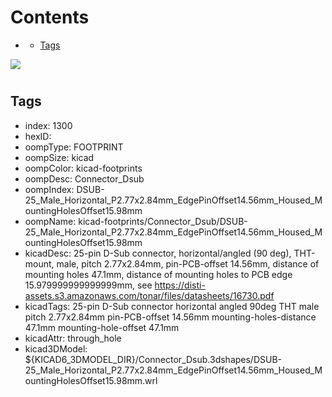 



Contents
========

* [](#)
	* [Tags](#tags)
  
![][im]
# 

## Tags

- index: 1300
- hexID: 
- oompType: FOOTPRINT
- oompSize: kicad
- oompColor: kicad-footprints
- oompDesc: Connector_Dsub
- oompIndex: DSUB-25_Male_Horizontal_P2.77x2.84mm_EdgePinOffset14.56mm_Housed_MountingHolesOffset15.98mm
- oompName: kicad-footprints/Connector_Dsub/DSUB-25_Male_Horizontal_P2.77x2.84mm_EdgePinOffset14.56mm_Housed_MountingHolesOffset15.98mm
- kicadDesc: 25-pin D-Sub connector, horizontal/angled (90 deg), THT-mount, male, pitch 2.77x2.84mm, pin-PCB-offset 14.56mm, distance of mounting holes 47.1mm, distance of mounting holes to PCB edge 15.979999999999999mm, see https://disti-assets.s3.amazonaws.com/tonar/files/datasheets/16730.pdf
- kicadTags: 25-pin D-Sub connector horizontal angled 90deg THT male pitch 2.77x2.84mm pin-PCB-offset 14.56mm mounting-holes-distance 47.1mm mounting-hole-offset 47.1mm
- kicadAttr: through_hole
- kicad3DModel: ${KICAD6_3DMODEL_DIR}/Connector_Dsub.3dshapes/DSUB-25_Male_Horizontal_P2.77x2.84mm_EdgePinOffset14.56mm_Housed_MountingHolesOffset15.98mm.wrl



[im]: image.png
